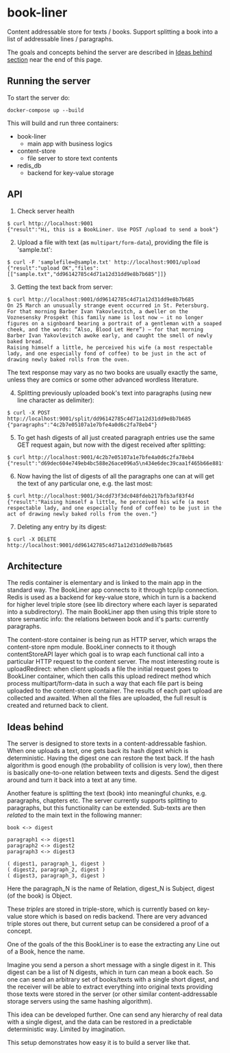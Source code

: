 # book-liner

Content addressable store for texts / books. Support splitting a book into a list of addressable lines / paragraphs.

The goals and concepts behind the server are described in [Ideas behind section](#ideas-behind) near the end of this page.

## Running the server

To start the server do:

`docker-compose up --build`

This will build and run three containers:

- book-liner
  - main app with business logics
- content-store
  - file server to store text contents
- redis_db
  - backend for key-value storage

## API

1. Check server health

  ```
  $ curl http://localhost:9001
  {"result":"Hi, this is a BookLiner. Use POST /upload to send a book"}
  ```

2. Upload a file with text (as `multipart/form-data`), providing the file is 'sample.txt':

  ```
  $ curl -F 'samplefile=@sample.txt' http://localhost:9001/upload
  {"result":"upload OK","files":[["sample.txt","dd96142785c4d71a12d31dd9e8b7b685"]]}
  ```

3. Getting the text back from server:

  ```
  $ curl http://localhost:9001/dd96142785c4d71a12d31dd9e8b7b685
  On 25 March an unusually strange event occurred in St. Petersburg.
  For that morning Barber Ivan Yakovlevitch, a dweller on the Voznesensky Prospekt (his family name is lost now — it no longer figures on a signboard bearing a portrait of a gentleman with a soaped cheek, and the words: “Also, Blood Let Here”) — for that morning Barber Ivan Yakovlevitch awoke early, and caught the smell of newly baked bread.
  Raising himself a little, he perceived his wife (a most respectable lady, and one especially fond of coffee) to be just in the act of drawing newly baked rolls from the oven.
  ```

  The text response may vary as no two books are usually exactly the same, unless they are comics or some other advanced wordless literature.

4. Splitting previously uploaded book's text into paragraphs (using new line character as delimiter):

  ```
  $ curl -X POST http://localhost:9001/split/dd96142785c4d71a12d31dd9e8b7b685
  {"paragraphs":"4c2b7e05107a1e7bfe4a0d6c2fa78eb4"}
  ```

5. To get hash digests of all just created paragraph entries use the same GET request again, but now with the digest received after splitting:

  ```
  $ curl http://localhost:9001/4c2b7e05107a1e7bfe4a0d6c2fa78eb4
  {"result":"d69dec604e749eb4bc588e26ace096a5\n434e6dec39caa1f465b66e881fb81c21\n34cdd73f3dc048fdeb217bfb3af83f4d"}
  ```

6. Now having the list of digests of all the paragraphs one can at will get the text of any particular one, e.g. the last most:

  ```
  $ curl http://localhost:9001/34cdd73f3dc048fdeb217bfb3af83f4d
  {"result":"Raising himself a little, he perceived his wife (a most respectable lady, and one especially fond of coffee) to be just in the act of drawing newly baked rolls from the oven."}
  ```

7. Deleting any entry by its digest:

  ```
  $ curl -X DELETE http://localhost:9001/dd96142785c4d71a12d31dd9e8b7b685
  ```

## Architecture

The redis container is elementary and is linked to the main app in the standard way. The BookLiner app connects to it through tcp/ip connection. Redis is used as a backend for key-value store, which in turn is a backend for higher level triple store (see lib directory where each layer is separated into a subdirectory). The main BookLiner app then using this triple store to store semantic info: the relations between book and it's parts: currently paragraphs.

The content-store container is being run as HTTP server, which wraps the content-store npm module. BookLiner connects to it though contentStoreAPI layer which goal is to wrap each functional call into a particular HTTP request to the content server. The most interesting route is uploadRedirect: when client uploads a file the initial request goes to BookLiner container, which then calls this upload redirect method which process multipart/form-data in such a way that each file part is being uploaded to the content-store container. The results of each part upload are collected and awaited. When all the files are uploaded, the full result is created and returned back to client.

## Ideas behind

The server is designed to store texts in a content-addressable fashion. When one uploads a text, one gets back its hash digest which is deterministic. Having the digest one can restore the text back. If the hash algorithm is good enough (the probability of collision is very low), then there is basically one-to-one relation between texts and digests. Send the digest around and turn it back into a text at any time.

Another feature is splitting the text (book) into meaningful chunks, e.g. paragraphs, chapters etc. The server currently supports splitting to paragraphs, but this functionality can be extended. Sub-texts are then *related* to the main text in the following manner:

```
book <-> digest

paragraph1 <-> digest1
paragraph2 <-> digest2
paragraph3 <-> digest3

( digest1, paragraph_1, digest )
( digest2, paragraph_2, digest )
( digest3, paragraph_3, digest )
```

Here the paragraph_N is the name of Relation, digest_N is Subject, digest (of the book) is Object.

These *triples* are stored in triple-store, which is currently based on key-value store which is based on redis backend. There are very advanced triple stores out there, but current setup can be considered a proof of a concept.

One of the goals of the this BookLiner is to ease the extracting any Line out of a Book, hence the name.

Imagine you send a person a short message with a single digest in it. This digest can be a list of N digests, which in turn can mean a book each. So one can send an arbitrary set of books/texts with a single short digest, and the receiver will be able to extract everything into original texts providing those texts were stored in the server (or other similar content-addressable storage servers using the same hashing algorithm).

This idea can be developed further. One can send any hierarchy of real data with a single digest, and the data can be restored in a predictable deterministic way. Limited by imagination.

This setup demonstrates how easy it is to build a server like that.
